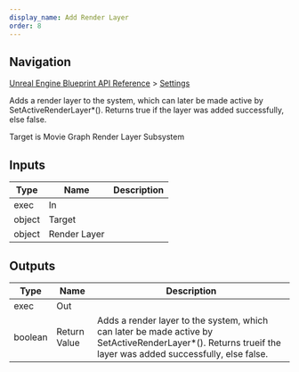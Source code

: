 ```yaml
---
display_name: Add Render Layer
order: 8
---
```

## Navigation

[Unreal Engine Blueprint API Reference](https://dev.epicgames.com/documentation/en-us/unreal-engine/BlueprintAPI) > [Settings](https://dev.epicgames.com/documentation/en-us/unreal-engine/BlueprintAPI/Settings)

Adds a render layer to the system, which can later be made active by SetActiveRenderLayer\*(). Returns true
if the layer was added successfully, else false.

Target is Movie Graph Render Layer Subsystem

## Inputs

| Type | Name | Description |
| --- | --- | --- |
| exec | In |  |
| object | Target |  |
| object | Render Layer |  |

## Outputs

| Type | Name | Description |
| --- | --- | --- |
| exec | Out |  |
| boolean | Return Value | Adds a render layer to the system, which can later be made active by SetActiveRenderLayer\*(). Returns trueif the layer was added successfully, else false. |
